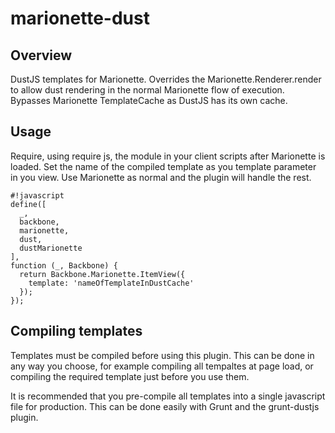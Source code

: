 # marionette-dust

## Overview
DustJS templates for Marionette. Overrides the Marionette.Renderer.render
to allow dust rendering in the normal Marionette flow of execution. Bypasses
Marionette TemplateCache as DustJS has its own cache.

## Usage
Require, using require js, the module in your client scripts after Marionette is 
loaded. Set the name of the compiled template as you template parameter in you view. 
Use Marionette as normal and the plugin will handle the rest.

```
#!javascript
define([
  _,
  backbone,
  marionette,
  dust,
  dustMarionette
],
function (_, Backbone) {
  return Backbone.Marionette.ItemView({
    template: 'nameOfTemplateInDustCache'
  });
});
```

## Compiling templates
Templates must be compiled before using this plugin. This can be done in any way you 
choose, for example compiling all tempaltes at page load, or compiling the required 
template just before you use them. 

It is recommended that you pre-compile all templates into a single javascript file for
production. This can be done easily with Grunt and the grunt-dustjs plugin.
